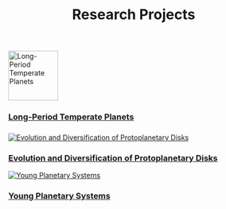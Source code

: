 <html>
<link rel="icon" href="images/favicon.ico" type="image/x-icon" /> <link rel="shortcut icon" href="favicon.ico" type="image/x-icon" />
<link rel="stylesheet" href="https://cdn.rawgit.com/jpswalsh/academicons/master/css/academicons.min.css">

<body id="top">

<!-- Header -->
<header id="header">
<h1><strong>Research Projects</strong><br/></h1>
</header>
<!-- Main -->
<div id="main">

<section id="one">
<!-- <h2>Research Projects</h2>
--><div class="row">
 
	 
<article class="6u 12u$(xsmall) work-item">
<a href="../temperate.html" class="image fit thumb"><img src="../images/earth.jpg" width=100 height=100 alt="Long-Period Temperate Planets" /></a>
<h3><a href="../temperate.html">Long-Period Temperate Planets</a><h3></h3>
</article>
							
<article class="6u$ 12u$(xsmall) work-item">
<a href="./disks.html" class="image fit thumb"><img src="./images/disks.jpg" alt="Evolution and Diversification of Protoplanetary Disks" /></a>
<h3><a href ="./disks.html">Evolution and Diversification of Protoplanetary Disks</a></h3>
</article>

<article class="6u 12u$(xsmall) work-item">
<a href="./young.html" class="image fit thumb"><img src="./images/young.jpg" alt="Young Planetary Systems" /></a>
<h3><a href="./young.html">Young Planetary Systems</a></h3>
</article>
							
